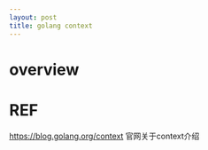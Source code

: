 ```yaml
---
layout: post
title: golang context
---
```


# overview


# REF

https://blog.golang.org/context 官网关于context介绍
